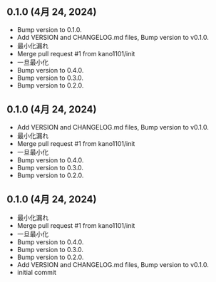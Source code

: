 ## 0.1.0 (4月 24, 2024)
  - Bump version to 0.1.0.
  - Add VERSION and CHANGELOG.md files, Bump version to v0.1.0.
  - 最小化漏れ
  - Merge pull request #1 from kano1101/init
  - 一旦最小化
  - Bump version to 0.4.0.
  - Bump version to 0.3.0.
  - Bump version to 0.2.0.

## 0.1.0 (4月 24, 2024)
  - Add VERSION and CHANGELOG.md files, Bump version to v0.1.0.
  - 最小化漏れ
  - Merge pull request #1 from kano1101/init
  - 一旦最小化
  - Bump version to 0.4.0.
  - Bump version to 0.3.0.
  - Bump version to 0.2.0.

## 0.1.0 (4月 24, 2024)
  - 最小化漏れ
  - Merge pull request #1 from kano1101/init
  - 一旦最小化
  - Bump version to 0.4.0.
  - Bump version to 0.3.0.
  - Bump version to 0.2.0.
  - Add VERSION and CHANGELOG.md files, Bump version to v0.1.0.
  - initial commit

